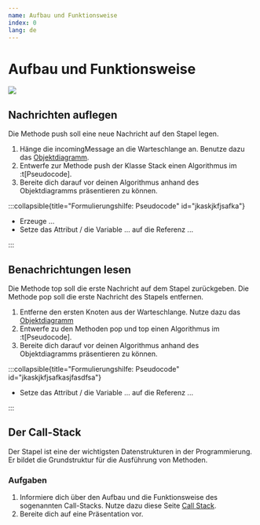 ```yaml
---
name: Aufbau und Funktionsweise
index: 0
lang: de
---
```


# Aufbau und Funktionsweise

![](/images/stack-crc-karten.png)

## Nachrichten auflegen

Die Methode push soll eine neue Nachricht auf den Stapel legen.

1. Hänge die incomingMessage an die Warteschlange an. Benutze dazu das [Objektdiagramm](https://jmp.openpatch.org/#pako:eNq1lj1z20gMhv-KojriAIv9vCYu74qkSWaucbNcLi3GFKkhKSeOR__9IPFDsiV5IvtSaLhcEi-BBxAW86fbedv5Lt7O_-LlKq7q5rFf1-uuqKu2v1kWWfzKv9Q3vJH7so3bj7fzhyL-WNdN17_0ky_Au4_D9Vddr3iJuzfvS9-2cVD72vlw3y991zVFuunGR8voM14N73ypM_ZsuxM4uj9nV8Wf3Us7tgp11cWqf_I5tq2_G_Wmu3NqmzY2lV_FQbEpqru9XHf4yrSX9fQOe9u9fp1-j6Eb9G6swDzk0gJYtCHDfnsP5eD1Xu4CkKf9h_y3x3U8E-aDLzf9_o1UQZJwMsrcA0o7hLuu22KXz0OmFoSJlqil0RqMQhRD6lCaxGrQJCw4QdLuBc4Inwlh8uhCfn47jEw5YaTSEHKTZpI4jGfpfCk0pfO5TG6DCJiCl9rkpPRFGoiQKGHJWESDkuwIw8oEnTXWWQRrSKqexql_f5JGLlWWB--c0S7XuX8jDe-9y1WgNDiHnPmLNAgoAcGFoBRqLTUd0SBHTlprwaA2oqdx6t8fo1FtyvJNwUdN0pvgQATIMx0uBq80JVJoK4ywyhlUU_AiAeIHiqkI5RQNwZ_U2PPgj_15pdE8HXu7Ku7j2F2OiQwd5tCKnlktfVnWr5tlU68_mAkQcgG4EPCK7YVCcYljSrsiEUo5MgMrEiIRVivtCAkEuB7VaQG-H1XwTemvZ_X35u2g0F0PCmyirJNEjhurI6knUpBYxz1HCC34N5A6rdb3k1r7zVtI_VvE2V1cdrPYzuImLD-9A5y9GpyykDAFAgRjJF-OuBlQBmDXr3e11oMzNubcp5XhIy1TEf4PcHlTdL-uB_dPWM7Sopp5hjbL_Id3_DPxam7WJAKZmzBAjlvWeKAtpEsYm-MWr5223OP7eeXBN4VPyxHFjZRRZ86mxAwBpBpa9TgUVfHHQLJ92WhPZ53z84dATECDBE4j8MFLehpAdCKMJsVnruKck9p-PHc29NxukH3kKYZstBzOOFtNnhZVqFdM6sKxcFovl7yVCQMDqRWPB4pw9HahMHEKDSD7bZRAOvH2aPLsWcem7dVhO_8Py2-Uig).
2. Entwerfe zur Methode push der Klasse Stack einen Algorithmus im :t[Pseudocode].
3. Bereite dich darauf vor deinen Algorithmus anhand des Objektdiagramms präsentieren zu können.

:::collapsible{title="Formulierungshilfe: Pseudocode" id="jkaskjkfjsafka"}

- Erzeuge ...
- Setze das Attribut / die Variable ... auf die Referenz ...

:::

## Benachrichtungen lesen

Die Methode top soll die erste Nachricht auf dem Stapel zurückgeben. Die Methode pop soll die erste Nachricht des Stapels entfernen.

1. Entferne den ersten Knoten aus der Warteschlange. Nutze dazu das [Objektdiagramm](https://jmp.openpatch.org/#pako:eNq1lk1zm0AMhv9KxueG0Ur7oe2lOfbSXtKZXnJZliWmweABnI9m_N-7Boyd2M40zuTAsLugF-mRRmL2fDNrO9eFm9nXuFyERd08Det62RV11Q6beZGF63ilrokHuSvbsP5yM7svwsOybrrhpcd4g3j6NN7_1vUiLsXmzbvStW0Y1a475--Gpeu6pkhX3fbRPLgsrsZ3ftZZ9Gy9EdjbH7OrwmP32i5a-brqQjU8-RHa1t1u9abdMbVVG5rKLcKo2BTVbS_X7b4ynWUDvd3Zutev0z_Bd6PeFaPIfS4ZgAX7TAzHPZSd173cCSDP_Yfcr6dlOBLmvStXw_mVVF4SWhlk7kBIHsNd1m2xyecuU5ckEi2FlkZrMEoIHFMnpElYgyZksEiSe4EjwkdCmDw6kZ__DiNTFo1UGnxu0kxSDONFOl8LTel8KZOzRy9ScFKbnJQ-SUMISBQyGRbCCEm8hcEyEZYNWxbAhqQaaBz695k0cqmy3Dtrjba5zt2ZNJxzNleeUm-tiJk_SYOAEsBYCEoJraWmPRpkyUpmBiO0wYHGoX-fRqNaleVZwQdN0hlvAT3kmfYng1eaEoma0SAra4SagscEKD5QkQoqq2gM_qDGXga_788bjeZ539tFcRe23WWfyNhhdq3ohdXclWX9tlk29fqdGQLKSxCXCG_YnigUm9hIaVMkqJQlM7IixARZK21JECDYAdVhAX4clXdN6d7P6vvqfFDCvh8UcKLYSiIbG6slqSdSkLCNPQdRY7xGUofV-nFSS7c6h9TvIlzchnl3EdqLsPLzbx8Ax-8GpxiSSIFAgDEy3va4GVAGYNOvN7U2zN171xQuLbcsrqQMOrOckgoAINXYcrbDvQoPI8r2dcM4nNnH5ygKkYAGCdEdiAOE9DRIdYJGk4qzQ0XfSa2_HOtx_S9D73to2kEb1rN_CBIBXg)
2. Entwerfe zu den Methoden pop und top einen Algorithmus im :t[Pseudocode].
3. Bereite dich darauf vor deinen Algorithmus anhand des Objektdiagramms präsentieren zu können.

:::collapsible{title="Formulierungshilfe: Pseudocode" id="jkaskjkfjsafkasjfasdfsa"}

- Setze das Attribut / die Variable ... auf die Referenz ...

:::

## Der Call-Stack

Der Stapel ist eine der wichtigsten Datenstrukturen in der Programmierung. Er bildet die Grundstruktur für die Ausführung von Methoden.

### Aufgaben

1. Informiere dich über den Aufbau und die Funktionsweise des sogenannten Call-Stacks. Nutze dazu diese Seite [Call Stack](https://www.baeldung.com/cs/call-stack).
2. Bereite dich auf eine Präsentation vor.
